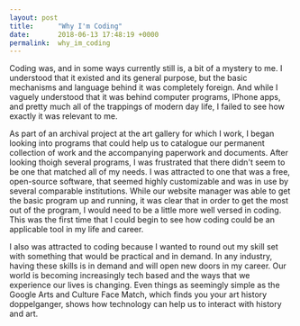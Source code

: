 ```yaml
---
layout: post
title:      "Why I'm Coding"
date:       2018-06-13 17:48:19 +0000
permalink:  why_im_coding
---
```


Coding was, and in some ways currently still is, a bit of a mystery to me. I understood that it existed and its general purpose, but the basic mechanisms and language behind it was completely foreign. And while I vaguely understood that it was behind computer programs, IPhone apps, and pretty much all of the trappings of modern day life, I failed to see how exactly it was relevant to me.

As part of an archival project at the art gallery for which I work, I began looking into programs that could help us to catalogue our permanent collection of work and the accompanying paperwork and documents. After looking thoigh several programs, I was frustrated that there didn't seem to be one that matched all of my needs. I was attracted to one that was a free, open-source software, that seemed highly customizable and was in use by several comparable institutions. While our website manager was able to get the basic program up and running, it was clear that in order to get the most out of the program, I would need to be a little more well versed in coding. This was the first time that I could begin to see how coding could be an applicable tool in my life and career. 

I also was attracted to coding because I wanted to round out my skill set with something that would be practical and in demand. In any industry, having these skills is in demand and will open new doors in my career. Our world is becoming increasingly tech based and the ways that we experience our lives is changing. Even things as seemingly simple as the Google Arts and Culture Face Match, which finds you your art history doppelganger, shows how technology can help us to interact with history and art. 
